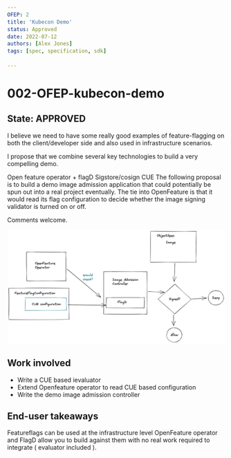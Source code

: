 ```yaml
---
OFEP: 2
title: 'Kubecon Demo'
status: Approved
date: 2022-07-12
authors: [Alex Jones]
tags: [spec, specification, sdk]

---
```

# 002-OFEP-kubecon-demo

## State: APPROVED

I believe we need to have some really good examples of feature-flagging on both the client/developer side and also used in infrastructure scenarios.

I propose that we combine several key technologies to build a very compelling demo.

Open feature operator + flagD
Sigstore/cosign
CUE
The following proposal is to build a demo image admission application that could potentially be spun out into a real project eventually. The tie into OpenFeature is that it would read its flag configuration to decide whether the image signing validator is turned on or off.

Comments welcome.

<!-- <img src="images/002-01.png" width="300"> -->
![unlabelled_image](images/002-01.png "unlabelled_image")

## Work involved

- Write a CUE based ievaluator
- Extend Openfeature operator to read CUE based configuration
- Write the demo image admission controller


## End-user takeaways

Featureflags can be used at the infrastructure level
OpenFeature operator and FlagD allow you to build against them with no real work required to integrate ( evaluator included ).
